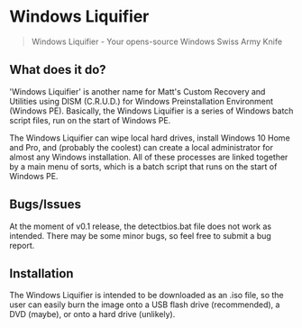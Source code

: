 # Windows Liquifier
 > Windows Liquifier - Your opens-source Windows Swiss Army Knife

## What does it do?

'Windows Liquifier' is another name for Matt's Custom Recovery and Utilities using DISM (C.R.U.D.) for Windows Preinstallation Environment (Windows PE).
Basically, the Windows Liquifier is a series of Windows batch script files, run on the start of Windows PE.

The Windows Liquifier can wipe local hard drives, install Windows 10 Home and Pro, and (probably the coolest) can create a local administrator for almost any Windows installation.
All of these processes are linked together by a main menu of sorts, which is a batch script that runs on the start of Windows PE.

## Bugs/Issues

At the moment of v0.1 release, the detectbios.bat file does not work as intended. There may be some minor bugs, so feel free to submit a bug report.

## Installation

The Windows Liquifier is intended to be downloaded as an .iso file, so the user can easily burn the image onto a USB flash drive (recommended), a DVD (maybe), or onto a hard drive (unlikely).
